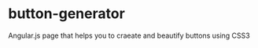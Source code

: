 button-generator
================

Angular.js page that helps you to craeate and beautify buttons using CSS3
